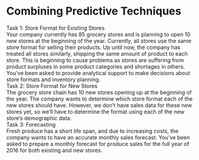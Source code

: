 # Combining Predictive Techniques   

Task 1: Store Format for Existing Stores   
Your company currently has 85 grocery stores and is planning to open 10 new stores at the beginning of the year. Currently, all stores use the same store format for selling their products. Up until now, the company has treated all stores similarly, shipping the same amount of product to each store. This is beginning to cause problems as stores are suffering from product surpluses in some product categories and shortages in others. You've been asked to provide analytical support to make decisions about store formats and inventory planning.   
Task 2: Store Format for New Stores   
The grocery store chain has 10 new stores opening up at the beginning of the year. The company wants to determine which store format each of the new stores should have. However, we don’t have sales data for these new stores yet, so we’ll have to determine the format using each of the new store’s demographic data.   
Task 3: Forecasting   
Fresh produce has a short life span, and due to increasing costs, the company wants to have an accurate monthly sales forecast. You’ve been asked to prepare a monthly forecast for produce sales for the full year of 2016 for both existing and new stores.

